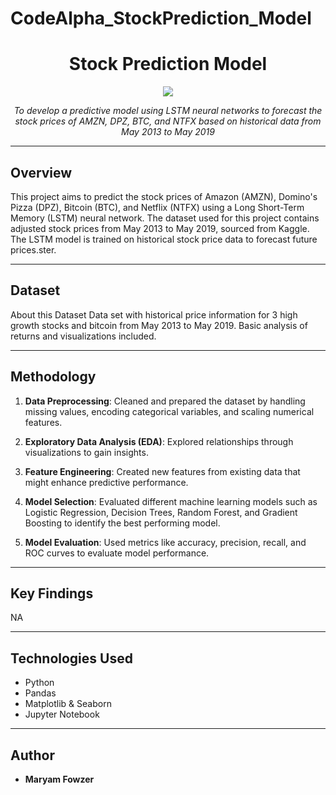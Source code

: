 # CodeAlpha_StockPrediction_Model
<h1 align="center"> Stock Prediction  Model </h1>

<p align="center">
  <img src="https://s28126.pcdn.co/blogs/ask-experian/wp-content/uploads/what-are-different-types-of-stocks.jpg.optimal.jpg"/>
</p>

<p align="center">
  <em> To develop a predictive model using LSTM neural networks to forecast the stock prices of AMZN, DPZ, BTC, and NTFX based on historical data from May 2013 to May 2019 </em>
</p>

---

## Overview

This project aims to predict the stock prices of Amazon (AMZN), Domino's Pizza (DPZ), Bitcoin (BTC), and Netflix (NTFX) using a Long Short-Term Memory (LSTM) neural network. The dataset used for this project contains adjusted stock prices from May 2013 to May 2019, sourced from Kaggle. The LSTM model is trained on historical stock price data to forecast future prices.ster.

---

## Dataset

About this Dataset
Data set with historical price information for 3 high growth stocks and bitcoin from May 2013 to May 2019. Basic analysis of returns and visualizations included.

---

## Methodology

1. **Data Preprocessing**: Cleaned and prepared the dataset by handling missing values, encoding categorical variables, and scaling numerical features.

2. **Exploratory Data Analysis (EDA)**: Explored relationships through visualizations to gain insights.

3. **Feature Engineering**: Created new features from existing data that might enhance predictive performance.

4. **Model Selection**: Evaluated different machine learning models such as Logistic Regression, Decision Trees, Random Forest, and Gradient Boosting to identify the best performing model.

5. **Model Evaluation**: Used metrics like accuracy, precision, recall, and ROC curves to evaluate model performance.

---

## Key Findings

NA

---

## Technologies Used

- Python
- Pandas
- Matplotlib & Seaborn
- Jupyter Notebook

---

## Author

- **Maryam Fowzer** 
